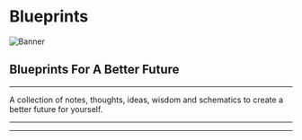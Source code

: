 # Blueprints

![Banner](BPBanner.PNG)

## Blueprints For A Better Future

***

A collection of notes, thoughts, ideas, wisdom and schematics to create a better future for yourself.

***

***
